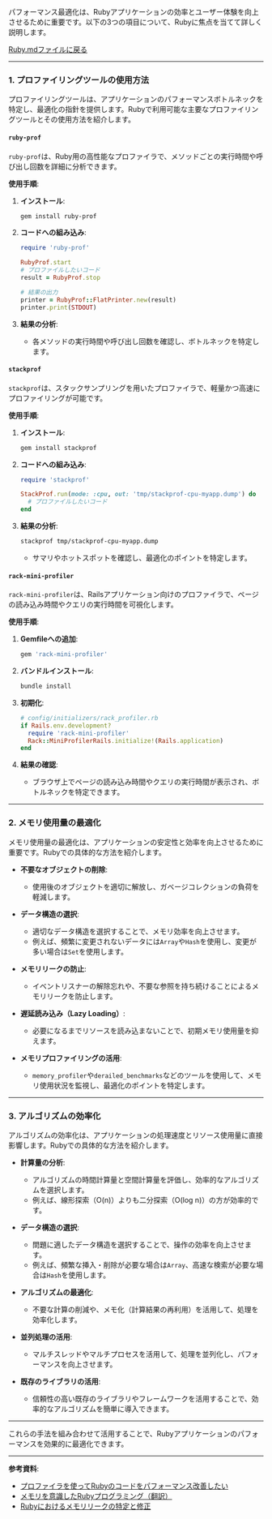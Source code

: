 パフォーマンス最適化は、Rubyアプリケーションの効率とユーザー体験を向上させるために重要です。以下の3つの項目について、Rubyに焦点を当てて詳しく説明します。

[Ruby.mdファイルに戻る](Ruby.md#その他技術)

---

### 1. プロファイリングツールの使用方法

プロファイリングツールは、アプリケーションのパフォーマンスボトルネックを特定し、最適化の指針を提供します。Rubyで利用可能な主要なプロファイリングツールとその使用方法を紹介します。

#### `ruby-prof`

`ruby-prof`は、Ruby用の高性能なプロファイラで、メソッドごとの実行時間や呼び出し回数を詳細に分析できます。

**使用手順**:

1. **インストール**:
   ```bash
   gem install ruby-prof
   ```

2. **コードへの組み込み**:
   ```ruby
   require 'ruby-prof'

   RubyProf.start
   # プロファイルしたいコード
   result = RubyProf.stop

   # 結果の出力
   printer = RubyProf::FlatPrinter.new(result)
   printer.print(STDOUT)
   ```

3. **結果の分析**:
   - 各メソッドの実行時間や呼び出し回数を確認し、ボトルネックを特定します。

#### `stackprof`

`stackprof`は、スタックサンプリングを用いたプロファイラで、軽量かつ高速にプロファイリングが可能です。

**使用手順**:

1. **インストール**:
   ```bash
   gem install stackprof
   ```

2. **コードへの組み込み**:
   ```ruby
   require 'stackprof'

   StackProf.run(mode: :cpu, out: 'tmp/stackprof-cpu-myapp.dump') do
     # プロファイルしたいコード
   end
   ```

3. **結果の分析**:
   ```bash
   stackprof tmp/stackprof-cpu-myapp.dump
   ```

   - サマリやホットスポットを確認し、最適化のポイントを特定します。

#### `rack-mini-profiler`

`rack-mini-profiler`は、Railsアプリケーション向けのプロファイラで、ページの読み込み時間やクエリの実行時間を可視化します。

**使用手順**:

1. **Gemfileへの追加**:
   ```ruby
   gem 'rack-mini-profiler'
   ```

2. **バンドルインストール**:
   ```bash
   bundle install
   ```

3. **初期化**:
   ```ruby
   # config/initializers/rack_profiler.rb
   if Rails.env.development?
     require 'rack-mini-profiler'
     Rack::MiniProfilerRails.initialize!(Rails.application)
   end
   ```

4. **結果の確認**:
   - ブラウザ上でページの読み込み時間やクエリの実行時間が表示され、ボトルネックを特定できます。

---

### 2. メモリ使用量の最適化

メモリ使用量の最適化は、アプリケーションの安定性と効率を向上させるために重要です。Rubyでの具体的な方法を紹介します。

- **不要なオブジェクトの削除**:
  - 使用後のオブジェクトを適切に解放し、ガベージコレクションの負荷を軽減します。

- **データ構造の選択**:
  - 適切なデータ構造を選択することで、メモリ効率を向上させます。
  - 例えば、頻繁に変更されないデータには`Array`や`Hash`を使用し、変更が多い場合は`Set`を使用します。

- **メモリリークの防止**:
  - イベントリスナーの解除忘れや、不要な参照を持ち続けることによるメモリリークを防止します。

- **遅延読み込み（Lazy Loading）**:
  - 必要になるまでリソースを読み込まないことで、初期メモリ使用量を抑えます。

- **メモリプロファイリングの活用**:
  - `memory_profiler`や`derailed_benchmarks`などのツールを使用して、メモリ使用状況を監視し、最適化のポイントを特定します。

---

### 3. アルゴリズムの効率化

アルゴリズムの効率化は、アプリケーションの処理速度とリソース使用量に直接影響します。Rubyでの具体的な方法を紹介します。

- **計算量の分析**:
  - アルゴリズムの時間計算量と空間計算量を評価し、効率的なアルゴリズムを選択します。
  - 例えば、線形探索（O(n)）よりも二分探索（O(log n)）の方が効率的です。

- **データ構造の選択**:
  - 問題に適したデータ構造を選択することで、操作の効率を向上させます。
  - 例えば、頻繁な挿入・削除が必要な場合は`Array`、高速な検索が必要な場合は`Hash`を使用します。

- **アルゴリズムの最適化**:
  - 不要な計算の削減や、メモ化（計算結果の再利用）を活用して、処理を効率化します。

- **並列処理の活用**:
  - マルチスレッドやマルチプロセスを活用して、処理を並列化し、パフォーマンスを向上させます。

- **既存のライブラリの活用**:
  - 信頼性の高い既存のライブラリやフレームワークを活用することで、効率的なアルゴリズムを簡単に導入できます。

---

これらの手法を組み合わせて活用することで、Rubyアプリケーションのパフォーマンスを効果的に最適化できます。

---

**参考資料**:

- [プロファイラを使ってRubyのコードをパフォーマンス改善したい](https://blog.agile.esm.co.jp/entry/2021/01/05/202153)
- [メモリを意識したRubyプログラミング（翻訳）](https://techracho.bpsinc.jp/hachi8833/2017_11_30/48130)
- [Rubyにおけるメモリリークの特定と修正](https://techracho.bpsinc.jp/hachi8833/2020_04_23/92834)